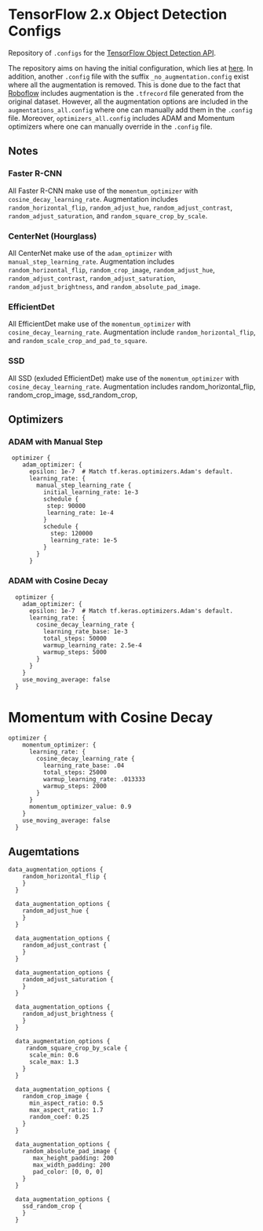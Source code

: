 # TensorFlow 2.x Object Detection Configs

Repository of ```.configs``` for the [TensorFlow Object Detection API](https://github.com/tensorflow/models/tree/master/research/object_detection).

The repository aims on having the initial configuration, which lies at [here](https://github.com/tensorflow/models/tree/master/research/object_detection/configs/tf2). In addition, another ```.config``` file with the suffix ```_no_augmentation.config``` exist where all the augmentation is removed. This is done due to the fact that [Roboflow](https://roboflow.com/) includes augmentation is the ```.tfrecord``` file generated from the original dataset. However, all the augmentation options are included in the ```augmentations_all.config``` where one can manually add them in the ```.config``` file. Moreover, ```optimizers_all.config``` includes ADAM and Momentum optimizers where one can manually override in the ```.config``` file.

## Notes

### Faster R-CNN
All Faster R-CNN make use of the ```momentum_optimizer``` with ```cosine_decay_learning_rate```. Augmentation includes ```random_horizontal_flip```, ```random_adjust_hue```, ```random_adjust_contrast```, ```random_adjust_saturation```, and ```random_square_crop_by_scale```.

### CenterNet (Hourglass)
All CenterNet make use of the ```adam_optimizer``` with ```manual_step_learning_rate```. Augmentation includes ```random_horizontal_flip```, ```random_crop_image```, ```random_adjust_hue```, ```random_adjust_contrast```, ```random_adjust_saturation```, ```random_adjust_brightness```, and ```random_absolute_pad_image```.

### EfficientDet
All EfficientDet make use of the ```momentum_optimizer``` with ```cosine_decay_learning_rate```. Augmentation include ```random_horizontal_flip```, and ```random_scale_crop_and_pad_to_square```.

### SSD
All SSD (exluded EfficientDet) make use of the ```momentum_optimizer``` with ```cosine_decay_learning_rate```. Augmentation includes random_horizontal_flip, random_crop_image, ssd_random_crop, 

## Optimizers

### ADAM with Manual Step
```
 optimizer {
    adam_optimizer: {
      epsilon: 1e-7  # Match tf.keras.optimizers.Adam's default.
      learning_rate: {
        manual_step_learning_rate {
          initial_learning_rate: 1e-3
          schedule {
           step: 90000
           learning_rate: 1e-4
          }
          schedule {
            step: 120000
            learning_rate: 1e-5
          }
        }
      }
```

### ADAM with Cosine Decay
```
  optimizer {
    adam_optimizer: {
      epsilon: 1e-7  # Match tf.keras.optimizers.Adam's default.
      learning_rate: {
        cosine_decay_learning_rate {
          learning_rate_base: 1e-3
          total_steps: 50000
          warmup_learning_rate: 2.5e-4
          warmup_steps: 5000
        }
      }
    }
    use_moving_average: false
  }
```
# Momentum with Cosine Decay
```
optimizer {
    momentum_optimizer: {
      learning_rate: {
        cosine_decay_learning_rate {
          learning_rate_base: .04
          total_steps: 25000
          warmup_learning_rate: .013333
          warmup_steps: 2000
        }
      }
      momentum_optimizer_value: 0.9
    }
    use_moving_average: false
  }
```
## Augemtations
```
data_augmentation_options {
    random_horizontal_flip {
    }
  }

  data_augmentation_options {
    random_adjust_hue {
    }
  }

  data_augmentation_options {
    random_adjust_contrast {
    }
  }

  data_augmentation_options {
    random_adjust_saturation {
    }
  }

  data_augmentation_options {
    random_adjust_brightness {
    }
  }

  data_augmentation_options {
     random_square_crop_by_scale {
      scale_min: 0.6
      scale_max: 1.3
    }
  }

  data_augmentation_options {
    random_crop_image {
      min_aspect_ratio: 0.5
      max_aspect_ratio: 1.7
      random_coef: 0.25
    }
  }

  data_augmentation_options {
    random_absolute_pad_image {
       max_height_padding: 200
       max_width_padding: 200
       pad_color: [0, 0, 0]
    }
  }

  data_augmentation_options {
    ssd_random_crop {
    }
  }
```
